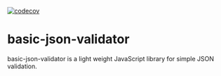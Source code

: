 [![codecov](https://codecov.io/gh/danielaQVMuniz/basic-validation/branch/main/graph/badge.svg?token=5MHX18WMY2)](https://codecov.io/gh/danielaQVMuniz/basic-validation)

# basic-json-validator

basic-json-validator is a light weight JavaScript library for simple JSON validation.
